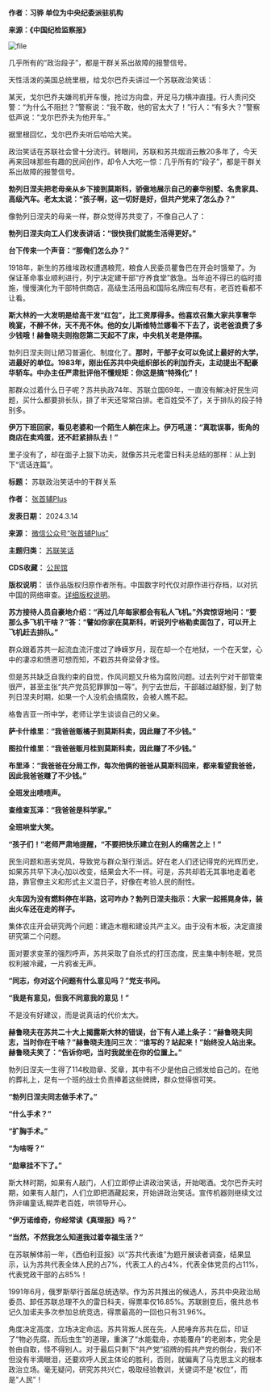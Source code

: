 **作者：习骅 单位为中央纪委派驻机构** 


**来源：《中国纪检监察报》** 


![file](https://chinadigitaltimes.net/chinese/files/2024/03/image-1710416046139.png)


几乎所有的“政治段子”，都是干群关系出故障的报警信号。


天性活泼的美国总统里根，给戈尔巴乔夫讲过一个苏联政治笑话：


某天，戈尔巴乔夫嫌司机开车慢，抢过方向盘，开足马力横冲直撞。行人责问交警：“为什么不阻拦？”警察说：“我不敢，他的官太大了！”行人：“有多大？”警察低声说：“戈尔巴乔夫为他开车。”


据里根回忆，戈尔巴乔夫听后哈哈大笑。


政治笑话在苏联社会曾十分流行。转眼间，苏联和苏共烟消云散20多年了，今天再来回味那些有趣的民间创作，却令人大吃一惊：几乎所有的“段子”，都是干群关系出故障的报警信号。


**勃列日涅夫把老母亲从乡下接到莫斯科，骄傲地展示自己的豪华别墅、名贵家具、高级汽车。老太太说：“孩子啊，这一切好是好，但共产党来了怎么办？”** 


像勃列日涅夫的母亲一样，群众觉得苏共变了，不像自己人了：


**勃列日涅夫向工人们发表讲话：“很快我们就能生活得更好。”** 


**台下传来一个声音：“那俺们怎么办？”** 


1918年，新生的苏维埃政权遭遇粮荒，粮食人民委员瞿鲁巴在开会时饿晕了。为保证革命事业顺利进行，列宁决定建干部“疗养食堂”救急。当年迫不得已的临时措施，慢慢演化为干部特供商店，高级生活用品和国际名牌应有尽有，老百姓看都不让看。 


**斯大林的一大发明是给高干发“红包”，比工资厚得多。他喜欢召集大家共享奢华晚宴，不醉不休，天不亮不休。他的女儿斯维特兰娜看不下去了，说老爸浪费了多少钱哦！赫鲁晓夫则抱怨第二天起不了床，中央机关老是停摆。**  


勃列日涅夫则让陋习普遍化、制度化了。**那时，干部子女可以免试上最好的大学，进最好的单位。1983年，刚出任苏共中央组织部长的利加乔夫，主动提出不配豪华轿车。中办主任严肃批评他不懂规矩：你这是搞“特殊化”！** 


那群众过着什么日子呢？苏共执政74年、苏联立国69年，一直没有解决好民生问题，买什么都要排长队，排了半天还常常白排。老百姓受不了，关于排队的段子特别多。


**伊万下班回家，看见老婆和一个陌生人躺在床上。伊万吼道：“真耽误事，街角的商店在卖鸡蛋，还不赶紧排队去！”** 


里子没有了，却在面子上狠下功夫，就像苏共元老雷日科夫总结的那样：从上到下“谎话连篇”。




**标题：** 苏联政治笑话中的干群关系  

**作者：** [张首辅Plus](https://chinadigitaltimes.net/space/张首辅Plus)  

**发表日期：** 2024.3.14  

**来源：** [微信公众号“张首辅Plus”](https://web.archive.org/web/https://mp.weixin.qq.com/s/dcpgd11PLY4weIwJrJ1ESg)  

**主题归类：** [苏联笑话](https://chinadigitaltimes.net/space/苏联笑话)  

**CDS收藏：** [公民馆](https://chinadigitaltimes.net/space/%E5%85%AC%E6%B0%91%E9%A6%86)  

**版权说明：** 该作品版权归原作者所有。中国数字时代仅对原作进行存档，以对抗中国的网络审查。[详细版权说明](https://chinadigitaltimes.net/chinese/copyright)。


**苏方接待人员自豪地介绍：“再过几年每家都会有私人飞机。”外宾惊讶地问：“要那么多飞机干啥？”答：“譬如你家在莫斯科，听说列宁格勒卖面包了，可以开上飞机赶去排队。”** 


群众跟着苏共一起流血流汗度过了峥嵘岁月，现在却一个在地狱，一个在天堂，心中的凄凉和愤懑可想而知，不戳苏共脊梁骨才怪。


但是苏共缺乏自我约束的自觉，作风问题又升格为腐败问题。过去列宁对干部管束很严，甚至主张“共产党员犯罪罪加一等”。列宁去世后，干部越过越舒服，到了勃列日涅夫时期，如果一个人没机会搞腐败，会被人瞧不起。


格鲁吉亚一所中学，老师让学生谈谈自己的父亲。


**萨卡什维里：“我爸爸贩橘子到莫斯科卖，因此赚了不少钱。”** 


**图拉什维里：“我爸爸贩月桂到莫斯科卖，因此赚了不少钱。”** 


**布里泽：“我爸爸在分局工作，每次他俩的爸爸从莫斯科回来，都来看望我爸爸，因此我爸爸赚了不少钱。”** 


**全班发出啧啧声。**  


**查维查瓦泽：“我爸爸是科学家。”** 


**全班哄堂大笑。** 


**“孩子们！”老师严肃地提醒，“不要把快乐建立在别人的痛苦之上！”** 


民生问题和恶劣党风，导致党与群众渐行渐远。好在老人们还记得党的光辉历史，如果苏共早下决心加以改变，结果会大不一样。可是，苏共却若无其事地走着老路，靠官僚主义和形式主义混日子，好像在考验人民的耐性。


**火车因为没有燃料停在半路，这可咋办？勃列日涅夫指示：大家一起摇晃身体，装出火车还在走的样子。** 


集体农庄开会研究两个问题：建造木棚和建设共产主义。由于没有木板，决定直接研究第二个问题。


面对要求变革的强烈呼声，苏共采取了自杀式的打压态度，民主集中制冬眠，党员权利被冷藏，一片鸦雀无声。


**“同志，你对这个问题有什么意见吗？”党支书问。** 


**“我是有意见，但我不同意我的意见！”** 


不是没有好建议，而是说真话的代价太大。


**赫鲁晓夫在苏共二十大上揭露斯大林的错误，台下有人递上条子：“赫鲁晓夫同志，当时你在干啥？”赫鲁晓夫连问三次：“谁写的？站起来！”始终没人站出来。赫鲁晓夫笑了：“告诉你吧，当时我就坐在你的位置上。”** 


勃列日涅夫一生得了114枚勋章、奖章，其中有不少是他自己颁发给自己的。在他的葬礼上，足有一个班的战士负责捧着这些牌牌，群众觉得很可笑。


**“勃列日涅夫同志做手术了。”** 


**“什么手术？”** 


**“扩胸手术。”** 


**“为啥呀？”** 


**“勋章挂不下了。”** 


斯大林时期，如果有人敲门，人们立即停止讲政治笑话，开始喝酒。戈尔巴乔夫时期，如果有人敲门，人们立即把酒藏起来，开始讲政治笑话。宣传机器则继续文过饰非编童话,糊弄老百姓，哄领导开心。


**“伊万诺维奇，你经常读《真理报》吗？”** 


**“当然，不然我怎么知道我过着幸福生活？”** 


在苏联解体前一年，《西伯利亚报》以“苏共代表谁”为题开展读者调查，结果显示，认为苏共代表全体人民的占7%，代表工人的占4%，代表全体党员的占11%，代表党政干部的占85%！


1991年6月，俄罗斯举行首届总统选举。作为苏共推出的候选人，苏共中央政治局委员、卸任苏联总理不久的雷日科夫，得票率仅16.85%。苏联剧变后，俄共总书记久加诺夫多次参加总统竞选，得票最高的一回也只有31.96%。


角度决定高度，立场决定命运。苏共背叛人民在先，人民唾弃苏共在后，印证了“物必先腐，而后虫生”的道理，重演了“水能载舟，亦能覆舟”的老剧本，完全是咎由自取，怪不得别人。对于最后只剩下“共产党”招牌的假共产党的倒台，我们不但没有半滴眼泪，还要欢呼人民主体论的胜利，否则，就偏离了马克思主义的根本政治立场。毫无疑问，研究苏共兴亡，吸取经验教训，关键词不是“权位”，而是“人民”！

